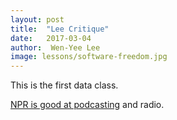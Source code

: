 ```yaml
---
layout: post
title:  "Lee Critique"
date:   2017-03-04
author:  Wen-Yee Lee
image: lessons/software-freedom.jpg
---
```


This is the first data class.

[NPR is good at podcasting](http://npr.org) and radio.
